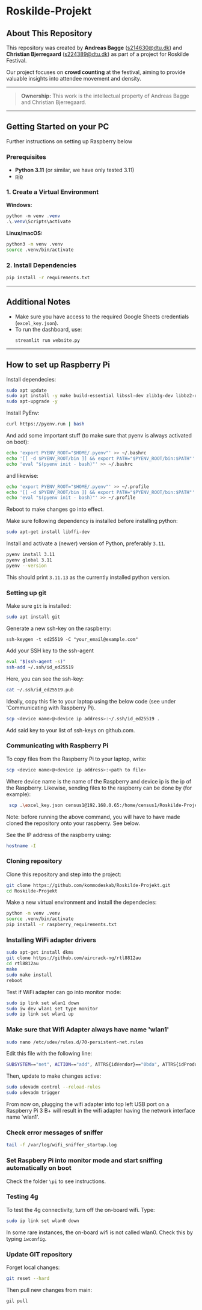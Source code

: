 # Roskilde-Projekt

## About This Repository

This repository was created by **Andreas Bagge** ([s214630@dtu.dk](mailto:s214630@dtu.dk)) and **Christian Bjerregaard** ([s224389@dtu.dk](mailto:s224389@dtu.dk)) as part of a project for Roskilde Festival.

Our project focuses on **crowd counting** at the festival, aiming to provide valuable insights into attendee movement and density.

---

> **Ownership:**
> This work is the intellectual property of Andreas Bagge and Christian Bjerregaard.

---

## Getting Started on your PC
Further instructions on setting up Raspberry below

### Prerequisites
- **Python 3.11** (or similar, we have only tested 3.11)
- [pip](https://pip.pypa.io/en/stable/)

### 1. Create a Virtual Environment

**Windows:**
```powershell
python -m venv .venv
.\.venv\Scripts\activate
```

**Linux/macOS:**
```bash
python3 -m venv .venv
source .venv/bin/activate
```

### 2. Install Dependencies

```bash
pip install -r requirements.txt
```

---

## Additional Notes
- Make sure you have access to the required Google Sheets credentials (`excel_key.json`).
- To run the dashboard, use:
  ```bash
  streamlit run website.py
  ```
---

## How to set up Raspberry Pi
Install dependecies:
```bash
sudo apt update
sudo apt install -y make build-essential libssl-dev zlib1g-dev libbz2-dev libreadline-dev libsqlite3-dev wget curl llvm libncursesw5-dev xz-utils tk-dev libxml2-dev libxmlsec1-dev libffi-dev liblzma-dev git pip
sudo apt-upgrade -y
```

Install PyEnv:
```bash
curl https://pyenv.run | bash
```

And add some important stuff (to make sure that pyenv is always activated on boot):
```bash
echo 'export PYENV_ROOT="$HOME/.pyenv"' >> ~/.bashrc
echo '[[ -d $PYENV_ROOT/bin ]] && export PATH="$PYENV_ROOT/bin:$PATH"' >> ~/.bashrc
echo 'eval "$(pyenv init - bash)"' >> ~/.bashrc
```
and likewise:
```bash
echo 'export PYENV_ROOT="$HOME/.pyenv"' >> ~/.profile
echo '[[ -d $PYENV_ROOT/bin ]] && export PATH="$PYENV_ROOT/bin:$PATH"' >> ~/.profile
echo 'eval "$(pyenv init - bash)"' >> ~/.profile
```
Reboot to make changes go into effect.

Make sure following dependency is installed before installing python:
```bash
sudo apt-get install libffi-dev
```
Install and activate a (newer) version of Python, preferably `3.11`.
```bash
pyenv install 3.11
pyenv global 3.11
pyenv --version
```
This should print `3.11.13` as the currently installed python version. 

### Setting up git
Make sure `git` is installed:
```bash
sudo apt install git
```
Generate a new ssh-key on the raspberry:
```
ssh-keygen -t ed25519 -C "your_email@example.com"
```
Add your SSH key to the ssh-agent 
```bash
eval "$(ssh-agent -s)"
ssh-add ~/.ssh/id_ed25519
```
Here, you can see the ssh-key:
```bash
cat ~/.ssh/id_ed25519.pub
```
Ideally, copy this file to your laptop using the below code (see under 'Communicating with Raspberry Pi).
```bash
scp <device name>@<device ip address>:~/.ssh/id_ed25519 .
```
Add said key to your list of ssh-keys on github.com. 

### Communicating with Raspberry Pi
To copy files from the Raspberry Pi to your laptop, write:
```bash
scp <device name>@<device ip address>:<path to file>
```
Where device name is the name of the Raspberry and device ip is the ip of the Raspberry.
Likewise, sending files to the raspberry can be done by (for example):
```bash
 scp .\excel_key.json census1@192.168.0.65:/home/census1/Roskilde-Projekt
```
Note: before running the above command, you will have to have made cloned the repository onto your raspberry. See below.

See the IP address of the raspberry using:
```bash
hostname -I
```
### Cloning repository
Clone this repository and step into the project:
```bash
git clone https://github.com/kommodeskab/Roskilde-Projekt.git
cd Roskilde-Projekt
```

Make a new virtual environment and install the dependecies:
```bash
python -m venv .venv
source .venv/bin/activate
pip install -r raspberry_requirements.txt
```

### Installing WiFi adapter drivers
```bash
sudo apt-get install dkms
git clone https://github.com/aircrack-ng/rtl8812au
cd rtl8812au
make
sudo make install
reboot
```
Test if WiFi adapter can go into monitor mode:
```bash
sudo ip link set wlan1 down
sudo iw dev wlan1 set type monitor
sudo ip link set wlan1 up
```

### Make sure that Wifi Adapter always have name 'wlan1'
```bash
sudo nano /etc/udev/rules.d/70-persistent-net.rules
```
Edit this file with the following line:
```bash
SUBSYSTEM=="net", ACTION=="add", ATTRS{idVendor}=="0bda", ATTRS{idProduct}=="8812", NAME="wlan1"
```
Then, update to make changes active:
```bash
sudo udevadm control --reload-rules
sudo udevadm trigger
```
From now on, plugging the wifi adapter into top left USB port on a Raspberry Pi 3 B+ will result in the wifi adapter having the network interface name 'wlan1'.

### Check error messages of sniffer
```bash
tail -f /var/log/wifi_sniffer_startup.log
```

### Set Raspbery Pi into monitor mode and start sniffing automatically on boot
Check the folder `\pi` to see instructions.

### Testing 4g
To test the 4g connectivity, turn off the on-board wifi. Type:
```bash
sudo ip link set wlan0 down
```
In some rare instances, the on-board wifi is not called wlan0. Check this by typing `iwconfig`.

### Update GIT repository
Forget local changes:
```bash
git reset --hard
```
Then pull new changes from main:
```bash
gil pull
```